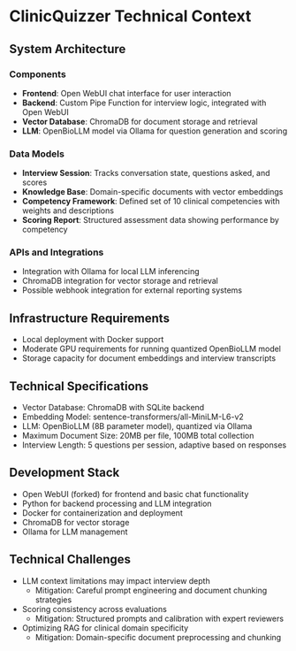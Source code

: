# ClinicQuizzer Technical Context

## System Architecture

### Components

- **Frontend**: Open WebUI chat interface for user interaction
- **Backend**: Custom Pipe Function for interview logic, integrated with Open WebUI
- **Vector Database**: ChromaDB for document storage and retrieval
- **LLM**: OpenBioLLM model via Ollama for question generation and scoring

### Data Models

- **Interview Session**: Tracks conversation state, questions asked, and scores
- **Knowledge Base**: Domain-specific documents with vector embeddings
- **Competency Framework**: Defined set of 10 clinical competencies with weights and descriptions
- **Scoring Report**: Structured assessment data showing performance by competency

### APIs and Integrations

- Integration with Ollama for local LLM inferencing
- ChromaDB integration for vector storage and retrieval
- Possible webhook integration for external reporting systems

## Infrastructure Requirements

- Local deployment with Docker support
- Moderate GPU requirements for running quantized OpenBioLLM model
- Storage capacity for document embeddings and interview transcripts

## Technical Specifications

- Vector Database: ChromaDB with SQLite backend
- Embedding Model: sentence-transformers/all-MiniLM-L6-v2
- LLM: OpenBioLLM (8B parameter model), quantized via Ollama
- Maximum Document Size: 20MB per file, 100MB total collection
- Interview Length: 5 questions per session, adaptive based on responses

## Development Stack

- Open WebUI (forked) for frontend and basic chat functionality
- Python for backend processing and LLM integration
- Docker for containerization and deployment
- ChromaDB for vector storage
- Ollama for LLM management

## Technical Challenges

- LLM context limitations may impact interview depth
  - Mitigation: Careful prompt engineering and document chunking strategies
- Scoring consistency across evaluations
  - Mitigation: Structured prompts and calibration with expert reviewers
- Optimizing RAG for clinical domain specificity
  - Mitigation: Domain-specific document preprocessing and chunking
